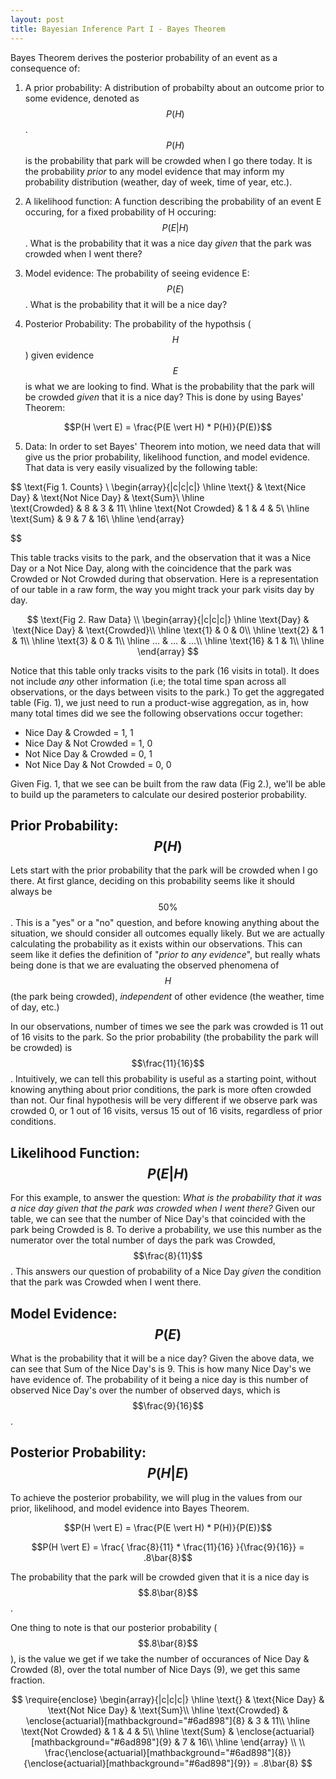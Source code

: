 ```yaml
---
layout: post
title: Bayesian Inference Part I - Bayes Theorem
---
```


Bayes Theorem derives the posterior probability of an event as a consequence of:

1. A prior probability: A distribution of probabilty about an outcome prior to some evidence, denoted as $$P(H)$$. $$P(H)$$ is the probability that park will be crowded when I go there today. It is the probability _prior_ to any model evidence that may inform my probability distribution (weather, day of week, time of year, etc.).  
  
2. A likelihood function: A function describing the probability of an event E occuring, for a fixed probability of H occuring: $$P(E \vert H)$$. What is the probability that it was a nice day _given_ that the park was crowded when I went there?

3. Model evidence: The probability of seeing evidence E: $$P(E)$$. What is the probability that it will be a nice day?  
  
4. Posterior Probability: The probability of the hypothsis ($$H$$) given evidence $$E$$ is what we are looking to find. What is the probability that the park will be crowded _given_ that it is a nice day? This is done by using Bayes' Theorem:  

$$P(H \vert E) = \frac{P(E \vert H) * P(H)}{P(E)}$$

5. Data: In order to set Bayes' Theorem into motion, we need data that will give us the prior probability, likelihood function, and model evidence. That data is very easily visualized by the following table:

$$
\text{Fig 1. Counts} \\
\begin{array}{|c|c|c|}
\hline
  \text{} & \text{Nice Day} & \text{Not Nice Day} & \text{Sum}\\ 
\hline  
   \text{Crowded} & 8 & 3 & 11\\ 
\hline
   \text{Not Crowded} & 1 & 4 & 5\\ 
\hline
   \text{Sum} & 9 & 7 & 16\\ 
\hline
\end{array}

$$

This table tracks visits to the park, and the observation that it was a Nice Day or a Not Nice Day, along with the coincidence that the park was Crowded or Not Crowded during that observation. 
Here is a representation of our table in a raw form, the way you might track your park visits day by day.

$$
\text{Fig 2. Raw Data} \\
\begin{array}{|c|c|c|}
\hline
  \text{Day} & \text{Nice Day} & \text{Crowded}\\ 
\hline  
   \text{1} & 0 & 0\\ 
\hline  
   \text{2} & 1 & 1\\ 
\hline  
   \text{3} & 0 & 1\\ 
\hline  
   ... & ... & ...\\
\hline  
   \text{16} & 1 & 1\\             
\hline
\end{array}
$$

Notice that this table only tracks visits to the park (16 visits in total). It does not include _any_ other information (i.e; the total time span across all observations, or the days between visits to the park.) To get the aggregated table (Fig. 1), we just need to run a product-wise aggregation, as in, how many total times did we see the following observations occur together:  

- Nice Day & Crowded = 1, 1  
- Nice Day & Not Crowded = 1, 0  
- Not Nice Day & Crowded = 0, 1  
- Not Nice Day & Not Crowded = 0, 0  

Given Fig. 1, that we see can be built from the raw data (Fig 2.), we'll be able to build up the parameters to calculate our desired posterior probability.  

## Prior Probability: $$P(H)$$
Lets start with the prior probability that the park will be crowded when I go there. At first glance, deciding on this probability seems like it should always be $$50\%$$. This is a "yes" or a "no" question, and before knowing anything about the situation, we should consider all outcomes equally likely. But we are actually calculating the probability as it exists within our observations. This can seem like it defies the definition of "_prior to any evidence_", but really whats being done is that we are evaluating the observed phenomena of $$H$$ (the park being crowded), _independent_ of other evidence (the weather, time of day, etc.)  

In our observations, number of times we see the park was crowded is 11 out of 16 visits to the park. So the prior probability (the probability the park will be crowded) is $$\frac{11}{16}$$. Intuitively, we can tell this probability is useful as a starting point, without knowing anything about prior conditions, the park is more often crowded than not. Our final hypothesis will be very different if we observe park was crowded 0, or 1 out of 16 visits, versus 15 out of 16 visits, regardless of prior conditions.   

## Likelihood Function: $$P(E \vert H)$$
For this example, to answer the question: _What is the probability that it was a nice day given that the park was crowded when I went there?_ Given our table, we can see that the number of Nice Day's that coincided with the park being Crowded is 8. To derive a probability, we use this number as the numerator over the total number of days the park was Crowded, $$\frac{8}{11}$$. This answers our question of probability of a Nice Day _given_ the condition that the park was Crowded when I went there.


## Model Evidence: $${P(E)}$$
What is the probability that it will be a nice day? Given the above data, we can see that Sum of the Nice Day's is 9. This is how many Nice Day's we have evidence of. The probability of it being a nice day is this number of observed Nice Day's over the number of observed days, which is $$\frac{9}{16}$$.


## Posterior Probability: $$P(H \vert E)$$
To achieve the posterior probability, we will plug in the values from our prior, likelihood, and model evidence into Bayes Theorem.

$$P(H \vert E) = \frac{P(E \vert H) * P(H)}{P(E)}$$

$$P(H \vert E) = \frac{ \frac{8}{11} * \frac{11}{16} }{\frac{9}{16}} = .8\bar{8}$$

The probability that the park will be crowded given that it is a nice day is $$.8\bar{8}$$.

One thing to note is that our posterior probability ($$.8\bar{8}$$), is the value we get if we take the number of occurances of Nice Day & Crowded (8), over the total number of Nice Days (9), we get this same fraction.

$$
\require{enclose} 
\begin{array}{|c|c|c|}
\hline
  \text{} & \text{Nice Day} & \text{Not Nice Day} & \text{Sum}\\ 
\hline  
   \text{Crowded} & \enclose{actuarial}[mathbackground="#6ad898"]{8} & 3 & 11\\ 
\hline
   \text{Not Crowded} & 1 & 4 & 5\\ 
\hline
   \text{Sum} & \enclose{actuarial}[mathbackground="#6ad898"]{9} & 7 & 16\\ 
\hline
\end{array}
\\  
\\
\frac{\enclose{actuarial}[mathbackground="#6ad898"]{8}}{\enclose{actuarial}[mathbackground="#6ad898"]{9}} = .8\bar{8}
$$
